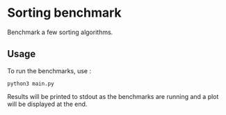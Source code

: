 # Sorting benchmark

Benchmark a few sorting algorithms.

## Usage

To run the benchmarks, use :

```shell
python3 main.py
```

Results will be printed to stdout as the benchmarks are running and a plot will be displayed at the end.
